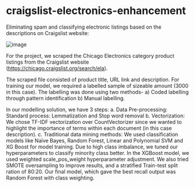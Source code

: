# craigslist-electronics-enhancement
Eliminating spam and classifying electronic listings based on the descriptions on Craigslist website:


![image](https://user-images.githubusercontent.com/83170577/210628646-239dec07-24c3-4467-8a93-aa9e439f52e9.png)

For the project, we scraped the Chicago Electronics category product listings from the Craigslist
website (https://chicago.craigslist.org/search/ela).

The scraped file consisted of product title, URL link and description. For training our model, we
required a labelled sample of sizeable amount (3000 in this case). The labelling was done using
two methods- a) Coded labelling through pattern identification b) Manual labelling.


In our modelling solution, we have 3 steps:
a. Data Pre-processing: Standard process: Lemmatization and Stop word removal
b. Vectorization: We chose TF-IDF vectorization over CountVectorizer since we
wanted to highlight the importance of terms within each document (in this case
description).
c. Traditional data mining methods: We used classification models like Naïve Bayes,
Random Forest, Linear and Polynomial SVM and XG Boost for model training.
Due to high class imbalance, we tuned our hyperparameters to classify minority
class better. In the XGBoost model, we used weighted scale_pos_weight hyperparameter adjustment. We also tried SMOTE oversampling to improve
results, and a stratified Train-test split ration of 80:20. Our final model, which gave
the best recall output was Random Forest with class weighting.



